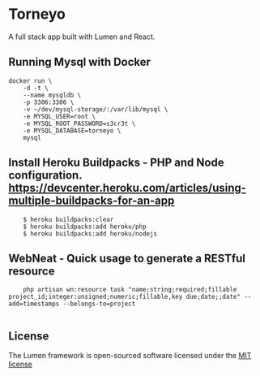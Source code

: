 # Torneyo


A full stack app built with Lumen and React.

## Running Mysql with Docker
```
docker run \
    -d -t \
    --name mysqldb \
    -p 3306:3306 \
    -v ~/dev/mysql-storage/:/var/lib/mysql \
    -e MYSQL_USER=root \
    -e MYSQL_ROOT_PASSWORD=s3cr3t \
    -e MYSQL_DATABASE=torneyo \
    mysql
```

## Install Heroku Buildpacks - PHP and Node configuration. https://devcenter.heroku.com/articles/using-multiple-buildpacks-for-an-app
```
    $ heroku buildpacks:clear
    $ heroku buildpacks:add heroku/php
    $ heroku buildpacks:add heroku/nodejs
```


## WebNeat - Quick usage to generate a RESTful resource
```
    php artisan wn:resource task "name;string;required;fillable project_id;integer:unsigned;numeric;fillable,key due;date;;date" --add=timestamps --belongs-to=project
    
```

## License

The Lumen framework is open-sourced software licensed under the [MIT license](http://opensource.org/licenses/MIT)
